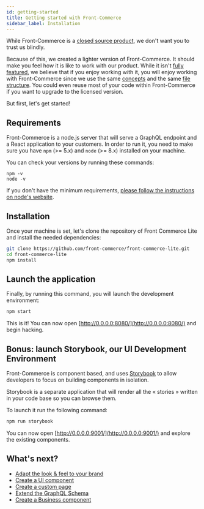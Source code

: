 ```yaml
---
id: getting-started
title: Getting started with Front-Commerce
sidebar_label: Installation
---
```


While Front-Commerce is a
[closed source product](http://developers.front-commerce.test/en/license.html),
we don't want you to trust us blindly.

Because of this, we created a lighter version of Front-Commerce. It should make
you feel how it is like to work with our product. While it isn't
[fully featured](https://github.com/front-commerce/front-commerce-lite#what-it-is-not),
we believe that if you enjoy working with it, you will enjoy working with
Front-Commerce since we use the same [concepts](architecture-overview.md) and
the same [file structure](front-commerce-structure.md). You could even reuse
most of your code within Front-Commerce if you want to upgrade to the licensed
version.

But first, let's get started!

## Requirements

Front-Commerce is a node.js server that will serve a GraphQL endpoint and a
React application to your customers. In order to run it, you need to make sure
you have `npm` (>= 5.x) and `node` (>= 8.x) installed on your machine.

You can check your versions by running these commands:

```
npm -v
node -v
```

If you don't have the minimum requirements,
[please follow the instructions on node's website](https://nodejs.org/).

## Installation

Once your machine is set, let's clone the repository of Front Commerce Lite and
install the needed dependencies:

```sh
git clone https://github.com/front-commerce/front-commerce-lite.git
cd front-commerce-lite
npm install
```

## Launch the application

Finally, by running this command, you will launch the development environment:

```sh
npm start
```

This is it! You can now open [http://0.0.0.0:8080/](http://0.0.0.0:8080/) and
begin hacking.

## Bonus: launch Storybook, our UI Development Environment

Front-Commerce is component based, and uses
[Storybook](https://storybook.js.org/) to allow developers to focus on building
components in isolation.

Storybook is a separate application that will render all the « stories » written
in your code base so you can browse them.

To launch it run the following command:

```sh
npm run storybook
```

You can now open [http://0.0.0.0:9001/](http://0.0.0.0:9001/) and explore the
existing components.

## What's next?

- [Adapt the look & feel to your brand](adapt-theme-to-brand.md)
- [Create a UI component](create-a-ui-component.md)
- [Create a custom page](create-custom-page.md)
- [Extend the GraphQL Schema](extend-graphql-schema.md)
- [Create a Business component](create-a-business-component.md)
